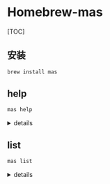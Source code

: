 # Homebrew-mas

[TOC]

## 安装

```bash
brew install mas
```

## help

```bash
mas help
```

<details>
<summary>details</summary>

```bash
account    Prints the primary account Apple ID
help       Display general or command-specific help
info       Display app information from the Mac App Store
install    Install from the Mac App Store
list       Lists apps from the Mac App Store which are currently installed
lucky      Install the first result from the Mac App Store
outdated   Lists pending updates from the Mac App Store
reset      Resets the Mac App Store
search     Search for apps from the Mac App Store
signin     Sign in to the Mac App Store
signout    Sign out of the Mac App Store
upgrade    Upgrade outdated apps from the Mac App Store
version    Print version number
```

</details>

## list

```bash
mas list
```

<details>
<summary>details</summary>

| ID | Software |
| :--- | :---: |
1176074088 | Termius (3.5.2)
1365146243 | ColorConverter (1.0)
734383760 | ting_en (8.3.2)
408981434 | iMovie (10.1.10)
1055555711 | fHash (2.1.9)
1402042596 | AdBlock (1.15.0)
836500024 | WeChat (2.3.21)
944848654 | NeteaseMusic (1.5.10)
880001334 | Reeder (3.2.1)
1436953057 | GhosteryLite (1.0.0)
1262730404 | Bookmarx (1.0)
789066512 | Maipo (3.5.0)
1032155965 | Foxit Reader (2.4.1)
588109295 | PDFNut (1.2.8)
1314842898 | miniQpicview (2.0.0)
402989379 | iStudiez Pro (1.5)
1084224628 | Folder icon (3)
905202937 | Nimble Commander (1.2.5)
1144260305 | Mindfulness Bell Menu Bar (1.0)
1012296988 | 爱奇艺 (5.4.10)
1102004240 | iHosts (1.4.0)
1162194131 | Easy New File (4.5)
1319778037 | iStat Menus (6.31)
1185353935 | QR Creator Mini (1.5.0)
1444389594 | Source Player Lite (1.1.3)
1180442868 | SmileAllDay (2.3.1)
1335612105 | MKPlayer (1.2.6)
449863619 | Keymou (1.2.6)
490152466 | iBooks Author (2.6.1)
661632558 | Digital Clock 3D (1.1.2)
1090488118 | Gemini 2 (2.5.4)
892912527 | 2048 6x6 (1.6)
577411683 | Infographics Lab - Templates (3.4.5)
863486266 | SketchBook (8.6.1)
768053424 | Gapplin (1.5.4)
409203825 | Numbers (5.3)
441258766 | Magnet (2.4)
1214761683 | iWall (2.2.1)
1024640650 | CotEditor (3.6.9)
1343197843 | iRelax (1.0)
1331844018 | UniversalPlayerMac (1.2)
1382386877 | Gladys (1.2.14)
1039633667 | Irvue (2.7)
777031670 | FileInsight (1.4)
476566660 | Earth 3D (5.2.0)
909566003 | iHex (2.3)
1314980676 | iText (1.5.0)
508034739 | DockTime (1.1.1)
1025822138 | iStatistica (4.5.1)
415166115 | Typist (3.0.1)
425264550 | Blackmagic Disk Speed Test (3.2)
1148891783 | Shortcut Bar (2.7)
883969157 | Magic Sort List (322)
1035236694 | Commander One (1.7.4)
1291268168 | NoMouseAllowed (1.1)
1006087419 | SnippetsLab (1.8.2)
1050489667 | iYingYue (1.5.5)
972028355 | Micro Snitch (1.3.1)
1342896380 | Hex Fiend (2.8)
1335413823 | Ka-Block! (3.2)
1176895641 | Spark (2.1.4)
1273998507 | Turn Off the Lights for Safari (4.0.28)
1414457383 | QuickMoveFile (1.3.4)
451108668 | QQ (6.5.2)
1432731683 | Adblock Plus (2.0.3)
1440147259 | AdGuard for Safari (1.2.0)
410628904 | Wunderlist (3.4.10)
404363161 | Time Sink (2.0.1)
1289119450 | SafariMarkdownLinker (1.0)
1340501510 | Ora (1.0.32)
425424353 | The Unarchiver (4.0.0)
445189367 | PopClip (1.5.8)
1364038646 | Right Click (1.0.2)
1257711898 | DeskCover (1.3)
1233965871 | ScreenBrush (1.5.2)
491854842 | 网易有道词典 (2.3.4)
1284863847 | Unsplash Wallpapers (1.2)
405399194 | Kindle (1.23.3)
1365625021 | Launchey 2 (2.0.8)
1014945607 | 优酷 (1.5.13)
1160374471 | PiPifier (1.2.4)
992115977 | Image2Icon (2.9)
512464723 | Alinof Timer (4.2)
595615424 | QQMusic (5.6.1)
409183694 | Keynote (8.3)
1308724728 | SIDT (1.2.5)
402592703 | Time Out (2.5)
1352778147 | Bitwarden (1.11.2)
1183412116 | Swiftify for Xcode (4.5.1)
1231336508 | QQLive (2.0.3)
409201541 | Pages (7.3)
851892894 | ARTReader (1.0.0)
430798174 | HazeOver (1.8.1)
955848755 | Theine (2.1)
470158793 | Keka (1.1.8)
1091189122 | Bear (1.6.7)
937984704 | Amphetamine (4.0.5)
445770608 | Go2Shell (1.2.2)
1183281977 | DiskZilla (1.0)
497799835 | Xcode (10.1)
414568915 | Key Codes (2.1)
1381446741 | Winds (3.1.3)
402380914 | Eudb_en (3.8.7)
1121965993 | CAJCloudViewer (1.1.2)

</details>

